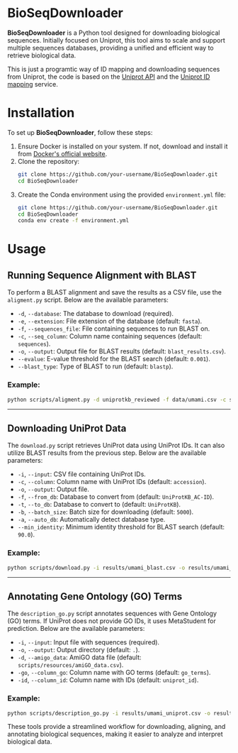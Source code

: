 # BioSeqDownloader

**BioSeqDownloader** is a Python tool designed for downloading biological sequences. Initially focused on Uniprot, this tool aims to scale and support multiple sequences databases, providing a unified and efficient way to retrieve biological data.

This is just a programtic way of ID mapping and downloading sequences from Uniprot, the code is based on the [Uniprot API](https://www.uniprot.org/help/api) and the [Uniprot ID mapping](https://www.uniprot.org/help/id_mapping) service.

# Installation

To set up **BioSeqDownloader**, follow these steps:

1. Ensure Docker is installed on your system. If not, download and install it from [Docker's official website](https://www.docker.com/).
2. Clone the repository:
    ```bash
    git clone https://github.com/your-username/BioSeqDownloader.git
    cd BioSeqDownloader
    ```
3. Create the Conda environment using the provided `environment.yml` file:
    ```bash
    git clone https://github.com/your-username/BioSeqDownloader.git
    cd BioSeqDownloader
    conda env create -f environment.yml
    ```

# Usage

## Running Sequence Alignment with BLAST

To perform a BLAST alignment and save the results as a CSV file, use the `aligment.py` script. Below are the available parameters:

- `-d`, `--database`: The database to download (required).
- `-e`, `--extension`: File extension of the database (default: `fasta`).
- `-f`, `--sequences_file`: File containing sequences to run BLAST on.
- `-c`, `--seq_column`: Column name containing sequences (default: `sequences`).
- `-o`, `--output`: Output file for BLAST results (default: `blast_results.csv`).
- `--evalue`: E-value threshold for the BLAST search (default: `0.001`).
- `--blast_type`: Type of BLAST to run (default: `blastp`).

### Example:
```bash
python scripts/aligment.py -d uniprotkb_reviewed -f data/umami.csv -c sequence -o results/umami_blast.csv
```

---

## Downloading UniProt Data

The `download.py` script retrieves UniProt data using UniProt IDs. It can also utilize BLAST results from the previous step. Below are the available parameters:

- `-i`, `--input`: CSV file containing UniProt IDs.
- `-c`, `--column`: Column name with UniProt IDs (default: `accession`).
- `-o`, `--output`: Output file.
- `-f`, `--from_db`: Database to convert from (default: `UniProtKB_AC-ID`).
- `-t`, `--to_db`: Database to convert to (default: `UniProtKB`).
- `-b`, `--batch_size`: Batch size for downloading (default: `5000`).
- `-a`, `--auto_db`: Automatically detect database type.
- `--min_identity`: Minimum identity threshold for BLAST search (default: `90.0`).

### Example:
```bash
python scripts/download.py -i results/umami_blast.csv -o results/umami_uniprot.csv
```

---

## Annotating Gene Ontology (GO) Terms

The `description_go.py` script annotates sequences with Gene Ontology (GO) terms. If UniProt does not provide GO IDs, it uses MetaStudent for prediction. Below are the available parameters:

- `-i`, `--input`: Input file with sequences (required).
- `-o`, `--output`: Output directory (default: `.`).
- `-d`, `--amigo_data`: AmiGO data file (default: `scripts/resources/amiGO_data.csv`).
- `-go`, `--column_go`: Column name with GO terms (default: `go_terms`).
- `-id`, `--column_id`: Column name with IDs (default: `uniprot_id`).

### Example:
```bash
python scripts/description_go.py -i results/umami_uniprot.csv -o results/umami_go.csv
```

These tools provide a streamlined workflow for downloading, aligning, and annotating biological sequences, making it easier to analyze and interpret biological data.
